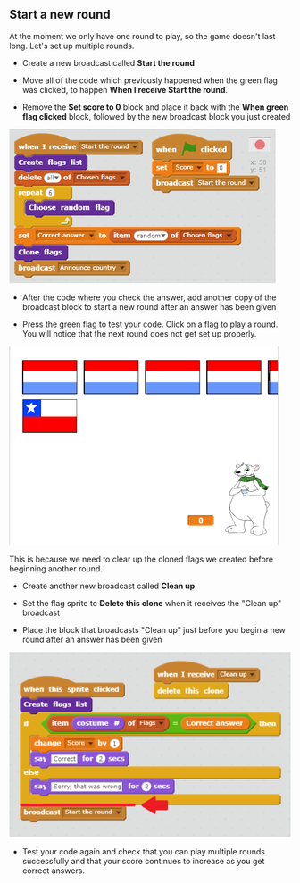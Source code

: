 ## Start a new round

At the moment we only have one round to play, so the game doesn't last long. Let's set up multiple rounds.

+ Create a new broadcast called **Start the round**

+ Move all of the code which previously happened when the green flag was clicked, to happen **When I receive Start the round**.

+ Remove the **Set score to 0** block and place it back with the **When green flag clicked** block, followed by the new broadcast block you just created

![Change to broadcast](images/change-to-broadcast.png)

+ After the code where you check the answer, add another copy of the broadcast block to start a new round after an answer has been given

+ Press the green flag to test your code. Click on a flag to play a round. You will notice that the next round does not get set up properly.

![Next round does not work](images/next-round-does-not-work.png)

This is because we need to clear up the cloned flags we created before beginning another round.

+ Create another new broadcast called **Clean up**

+ Set the flag sprite to **Delete this clone** when it receives the "Clean up" broadcast

+ Place the block that broadcasts "Clean up" just before you begin a new round after an answer has been given

![Add cleanup](images/add-cleanup.png)

+ Test your code again and check that you can play multiple rounds successfully and that your score continues to increase as you get correct answers.
